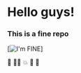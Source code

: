 # Hello guys!
### This is a fine repo

[![I'm FINE](https://www.dictionary.com/e/wp-content/uploads/2018/03/thisisfine-1-300x300.jpg)]

💩
🤦‍♂️
💥
🥣
👶
